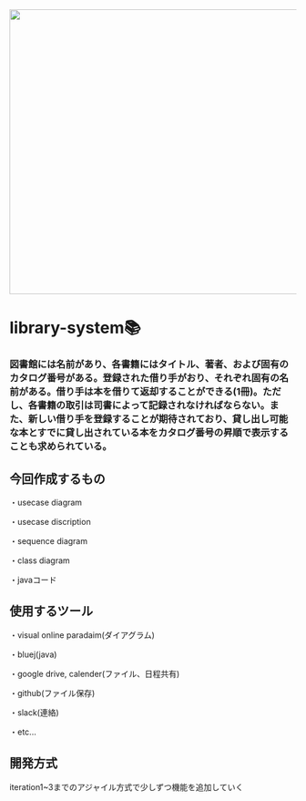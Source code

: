 <img src="https://github.com/hirohiro-sys/library-system/assets/126783940/808151a1-a917-46d1-acbb-deb4c8057a80" height=500px width=850px>   


# library-system📚

### 図書館には名前があり、各書籍にはタイトル、著者、および固有のカタログ番号がある。登録された借り手がおり、それぞれ固有の名前がある。借り手は本を借りて返却することができる(1冊)。ただし、各書籍の取引は司書によって記録されなければならない。また、新しい借り手を登録することが期待されており、貸し出し可能な本とすでに貸し出されている本をカタログ番号の昇順で表示することも求められている。

## 今回作成するもの

・usecase diagram

・usecase discription

・sequence diagram

・class diagram

・javaコード

## 使用するツール

・visual online paradaim(ダイアグラム)

・bluej(java)

・google drive, calender(ファイル、日程共有)

・github(ファイル保存)

・slack(連絡)

・etc...

## 開発方式

iteration1~3までのアジャイル方式で少しずつ機能を追加していく
